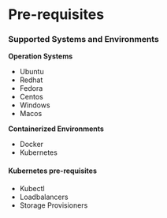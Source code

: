 # Pre-requisites

### Supported Systems and Environments

**Operation Systems**

- Ubuntu
- Redhat
- Fedora
- Centos
- Windows
- Macos

**Containerized Environments**

- Docker
- Kubernetes

#### Kubernetes pre-requisites

- Kubectl
- Loadbalancers
- Storage Provisioners